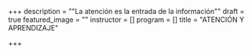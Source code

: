 +++
description = "\"La atención es la entrada de la información\""
draft = true
featured_image = ""
instructor = []
program = []
title = "ATENCIÓN Y APRENDIZAJE"

+++
